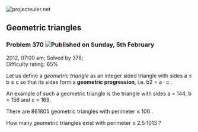 ![projecteuler.net](images/print_page_logo.png)

## Geometric triangles

### Problem 370 ![](images/icon_info.png)Published on Sunday, 5th February
2012, 07:00 am; Solved by 378;  
Difficulty rating: 65%

Let us define a _geometric triangle_ as an integer sided triangle with sides a
≤ b ≤ c so that its sides form a **geometric progression**, i.e. b2 = a · c .

An example of such a geometric triangle is the triangle with sides a = 144, b
= 156 and c = 169.

There are 861805 geometric triangles with perimeter ≤ 106 .

How many geometric triangles exist with perimeter ≤ 2.5·1013 ?

  
  

